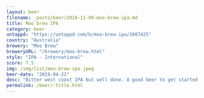 ```yaml
---
layout: beer
filename: _posts/beer/2016-11-09-moo-brew-ipa.md
title: Moo brew IPA
category: beer
untappd: "https://untappd.com/b/moo-brew-ipa/2807425"
country: "Australia"
brewery: "Moo Brew"
breweryURL: "/brewery/moo-brew.html"
style: "IPA - International"
score: 7.5
img: /img/list/moo-brew-ipa.jpeg
beer-date: "2019-04-22"
desc: "Bitter west coast IPA but well done. A good beer to get started with IPA"
permalink: /beer/:title.html
---
```

